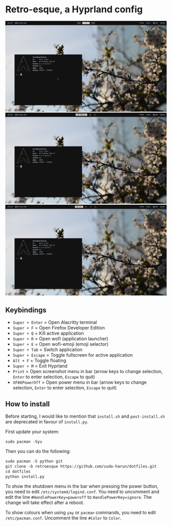 # Retro-esque, a Hyprland config

<div align="center">
  <img src="./assets/hyprland1.png">
  <img src="./assets/hyprland2.png">
  <img src="./assets/hyprland3.png">
</div>

## Keybindings

- `Super + Enter` = Open Alacritty terminal
- `Super + F` = Open Firefox Developer Edition
- `Super + Q` = Kill active application
- `Super + R` = Open wofi (application launcher)
- `Super + E` = Open wofi-emoji (emoji selector)
- `Super + Tab` = Switch application
- `Super + Escape` = Toggle fullscreen for active application
- `Alt + F` = Toggle floating
- `Super + M` = Exit Hyprland
- `Print` = Open screenshot menu in bar (arrow keys to change selection, `Enter` to enter selection, `Escape` to quit)
- `XF86PowerOff` = Open power menu in bar (arrow keys to change selection, `Enter` to enter selection, `Escape` to quit)

## How to install

Before starting, I would like to mention that `install.sh` and `post-install.sh` are deprecated in favour of `install.py`.

First update your system:
```
sudo pacman -Syu
```

Then you can do the following:
```
sudo pacman -S python git
git clone -b retroesque https://github.com/sudo-harun/dotfiles.git
cd dotfiles
python install.py
```

To show the shutdown menu in the bar when pressing the power button, you need to edit `/etc/systemd/logind.conf`. You need to uncomment and edit the line `#HandlePowerKey=poweroff` to `HandlePowerKey=ignore`. The change will take effect after a reboot.

To show colours when using `yay` or `pacman` commands, you need to edit `/etc/pacman.conf`. Uncomment the line `#Color` to `Color`.
